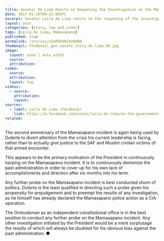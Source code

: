 ```yaml
---
title: Senator De Lima Reacts on Reopening the Investigation on the Mamasapano Incident
date: 2017-01-26T09:21:06UTC
excerpt: Senator Leila de Lima reacts on the reopening of the investigation of the incident that killed 44 Special Action Force troopers in Mamasapno, Maguindanao on 25 January 2015.
layout: post
categories: [story, law_and_order]
tags: [Leila De Lima, Mamasapano]
published: true
permalink: /stories/x2oRdb6NZ4oQd6N
thumbnail: thumbnail_gov_senate_leila_de_lima_00.jpg
image:
  layout: none | auto_width
  source: 
  attribution: 
video:
  source: 
  attribution: 
  layout: top
videos:
  - source: 
    attribution: 
    layout: 
sources:
  - label: Leila de Lima (Facebook)
    link: https://m.facebook.com/notes/leila-de-lima/on-the-governments-plan-to-reopen-investigation-on-the-mamasapano-incident/1922100214687191/
related:
---
```


The second anniversary of the Mamasapano incident is again being used by Duterte to divert attention from the crisis his current leadership is facing, rather than to actually give justice to the SAF and Muslim civilian victims of that armed encounter.

This appears to be the primary motivation of the President in continuously harping on the Mamasapano incident. It is to continuously demonize the past administration in order to cover up for his own lack of accomplishments and direction after six months into his term.

Any further probe on the Mamasapano incident is best conducted shorn of politics. Duterte is the least qualified in directing such a probe given his propensity for prejudgement and to preempt the results of any investigation, as he himself has already declared the Mamasapano police action as a CIA operation.

The Ombudsman as an independent constitutional office is in the best position to conduct any further probe on the Mamasapano incident. Any other investigation initiated by the President would be a mere surplusage the results of which will always be doubted for his obvious bias against the past administration.
&#x25cf;
